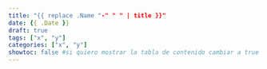 ```yaml
---
title: "{{ replace .Name "-" " " | title }}"
date: {{ .Date }}
draft: true
tags: ["x", "y"]
categories: ["x", "y"]
showtoc: false #si quiero mostrar la tabla de contenido cambiar a true
---
```


